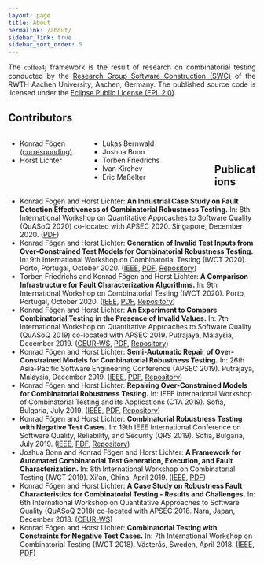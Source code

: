 ```yaml
---
layout: page
title: About
permalink: /about/
sidebar_link: true
sidebar_sort_order: 5
---
```


<div style="text-align: justify;">
The <font style="font-family: 'Abril Fatface', serif;">coffee4j</font> framework is the result of research on combinatorial testing conducted by the <a href="https://www.swc.rwth-aachen.de">Research Group Software Construction (SWC)</a> of the RWTH Aachen University, Aachen, Germany. The published source code is licensed under the <a href="https://raw.githubusercontent.com/coffee4j/coffee4j/master/LICENSE.md">Eclipse Public License (EPL 2.0)</a>.
</div>


## Contributors

<div>
  <div style="float: left; width:33.33%;">
  <ul>
  <li>Konrad Fögen <a href="mailto:foegen@swc.rwth-aachen.de">(corresponding)</a></li>
  <li>Horst Lichter</li>
  </ul>
  </div>
  <div style="float: left; width:50%;">
   <ul>
   <li>Lukas Bernwald</li>
   <li>Joshua Bonn</li>
   <li>Torben Friedrichs</li>
   <li>Ivan Kirchev</li>
   <li>Eric Maßelter</li>
  </ul>
  </div>
</div>
<br />
<br />

## Publications

- Konrad Fögen and Horst Lichter: **An Industrial Case Study on Fault Detection Effectiveness of Combinatorial Robustness Testing.** In: 8th International Workshop on Quantitative Approaches to Software Quality (QuASoQ 2020) co-located with APSEC 2020. Singapore, December 2020. ([PDF](https://www.swc.rwth-aachen.de/docs/2020-QUASOQ-Foegen.pdf))
- Konrad Fögen and Horst Lichter: **Generation of Invalid Test Inputs from Over-Constrained Test Models for Combinatorial Robustness Testing.** In: 9th International Workshop on Combinatorial Testing (IWCT 2020). Porto, Portugal, October 2020. ([IEEE](https://ieeexplore.ieee.org/document/9155857), [PDF](https://www.swc.rwth-aachen.de/docs/2020-IWCT_Fögen-02.pdf), [Repository](https://github.com/coffee4j/iwct-2020))
- Torben Friedrichs and Konrad Fögen and Horst Lichter: **A Comparison Infrastructure for Fault Characterization Algorithms.** In: 9th International Workshop on Combinatorial Testing (IWCT 2020). Porto, Portugal, October 2020. ([IEEE](https://ieeexplore.ieee.org/document/9156014), [PDF](https://www.swc.rwth-aachen.de/docs/2020-IWCT_Fögen-01.pdf), [Repository](https://github.com/coffee4j/caffeine))
- Konrad Fögen and Horst Lichter: **An Experiment to Compare Combinatorial Testing in the Presence of Invalid Values.** In: 7th International Workshop on Quantitative Approaches to Software Quality (QuASoQ 2019) co-located with APSEC 2019. Putrajaya, Malaysia, December 2019. ([CEUR-WS](http://ceur-ws.org/Vol-2511/QuASoQ-04.pdf), [PDF](https://www.swc.rwth-aachen.de/docs/2019_QUASOQ_Foegen.pdf), [Repository](https://github.com/coffee4j/quasoq-2019))
- Konrad Fögen and Horst Lichter: **Semi-Automatic Repair of Over-Constrained Models for Combinatorial Robustness Testing.** In: 26th Asia-Pacific Software Engineering Conference (APSEC 2019). Putrajaya, Malaysia, December 2019. ([IEEE](https://ieeexplore.ieee.org/document/8945635), [PDF](https://www.swc.rwth-aachen.de/docs/2019_APSEC_Foegen.pdf), [Repository](https://github.com/coffee4j/apsec-2019))
- Konrad Fögen and Horst Lichter: **Repairing Over-Constrained Models for Combinatorial Robustness Testing.** In: IEEE International Workshop of Combinatorial Testing and its Applications (CTA 2019). Sofia, Bulgaria, July 2019. ([IEEE](https://doi.org/10.1109/QRS-C.2019.00045), [PDF](https://www.swc.rwth-aachen.de/docs/2019-CTA-Foegen.pdf), [Repository](https://github.com/coffee4j/cta-2019))
- Konrad Fögen and Horst Lichter: **Combinatorial Robustness Testing with Negative Test Cases.** In: 19th IEEE International Conference on Software Quality, Reliability, and Security (QRS 2019). Sofia, Bulgaria, July 2019. ([IEEE](https://doi.org/10.1109/QRS.2019.00018), [PDF](https://www.swc.rwth-aachen.de/docs/2019-QRS-Foegen.pdf), [Repository](https://github.com/coffee4j/qrs-2019))
- Joshua Bonn and Konrad Fögen and Horst Lichter: **A Framework for Automated Combinatorial Test Generation, Execution, and Fault Characterization.** In: 8th International Workshop on Combinatorial Testing (IWCT 2019). Xi'an, China, April 2019. ([IEEE](https://doi.org/10.1109/ICSTW.2019.00057), [PDF](https://www.swc.rwth-aachen.de/docs/2019-ICSTW-Foegen.pdf))
- Konrad Fögen and Horst Lichter: **A Case Study on Robustness Fault Characteristics for Combinatorial Testing - Results and Challenges.** In: 6th International Workshop on Quantitative Approaches to Software Quality (QuASoQ 2018) co-located with APSEC 2018. Nara, Japan, December 2018. ([CEUR-WS](http://ceur-ws.org/Vol-2273/QuASoQ-03.pdf))
- Konrad Fögen and Horst Lichter: **Combinatorial Testing with Constraints for Negative Test Cases.** In: 7th International Workshop on Combinatorial Testing (IWCT 2018). Västerås, Sweden, April 2018. ([IEEE](https://dx.doi.org/10.1109/ICSTW.2018.00068), [PDF](https://www.swc.rwth-aachen.de/docs/2018_ICSTW_Foegen.pdf))
